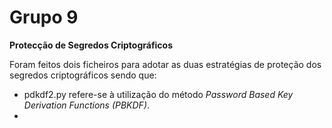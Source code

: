# Grupo 9

**Protecção de Segredos Criptográficos**

Foram feitos dois ficheiros para adotar as duas estratégias de proteção dos segredos criptográficos sendo que:
- pdkdf2.py refere-se à utilização do método *Password Based Key Derivation Functions (PBKDF)*.
- 